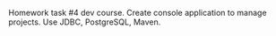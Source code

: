 Homework task #4 dev course. Create console application to manage projects. Use JDBC, PostgreSQL, Maven.
